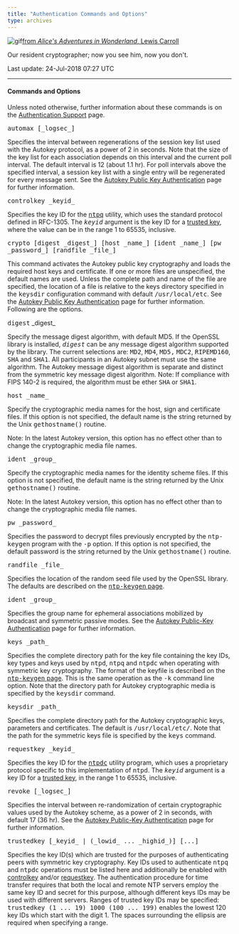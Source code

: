 ```yaml
---
title: "Authentication Commands and Options"
type: archives
---
```


![gif](/archives/pic/alice44.gif)[from _Alice's Adventures in Wonderland_, Lewis Carroll](http://www.eecis.udel.edu/%7emills/pictures.html)

Our resident cryptographer; now you see him, now you don't.

Last update: 24-Jul-2018 07:27 UTC

* * *

#### Commands and Options

Unless noted otherwise, further information about these commands is on the [Authentication Support](/archives/4.2.8-series/authentic) page.

<dt id="automax"><tt>automax [_logsec_]</tt></dt>

Specifies the interval between regenerations of the session key list used with the Autokey protocol, as a power of 2 in seconds. Note that the size of the key list for each association depends on this interval and the current poll interval. The default interval is 12 (about 1.1 hr). For poll intervals above the specified interval, a session key list with a single entry will be regenerated for every message sent. See the [Autokey Public Key Authentication](/archives/4.2.8-series/autokey) page for further information.

<dt id="controlkey"><tt>controlkey _keyid_</tt></dt>

Specifies the key ID for the [<tt>ntpq</tt>](/archives/4.2.8-series/ntpq) utility, which uses the standard protocol defined in RFC-1305. The <tt>_keyid_</tt> argument is the key ID for a [trusted key](/archives/4.2.8-series/authopt/#trustedkey), where the value can be in the range 1 to 65535, inclusive.

<dt id="crypto"><tt>crypto [digest _digest_] [host _name_] [ident _name_] [pw _password_] [randfile _file_]</tt></dt>

This command activates the Autokey public key cryptography and loads the required host keys and certificate. If one or more files are unspecified, the default names are used. Unless the complete path and name of the file are specified, the location of a file is relative to the keys directory specified in the <tt>keysdir</tt> configuration command with default <tt>/usr/local/etc</tt>. See the [Autokey Public Key Authentication](/archives/4.2.8-series/autokey) page for further information. Following are the options.

<dt><tt>digest</tt> _digest_</dt>

Specify the message digest algorithm, with default MD5. If the OpenSSL library is installed, <tt>_digest_</tt> can be any message digest algorithm supported by the library. The current selections are: <tt>MD2</tt>, <tt>MD4</tt>, <tt>MD5,</tt> <tt>MDC2</tt>, <tt>RIPEMD160</tt>, <tt>SHA</tt> and <tt>SHA1</tt>. All participants in an Autokey subnet must use the same algorithm. The Autokey message digest algorithm is separate and distinct from the symmetric key message digest algorithm. Note: If compliance with FIPS 140-2 is required, the algorithm must be ether <tt>SHA</tt> or <tt>SHA1</tt>.

<dt><tt>host _name_</tt></dt>

Specify the cryptographic media names for the host, sign and certificate files. If this option is not specified, the default name is the string returned by the Unix <tt>gethostname()</tt> routine.

<span class="style1">Note: In the latest Autokey version, this option has no effect other than to change the cryptographic media file names.</span>

<dt><tt>ident _group_</tt></dt>

Specify the cryptographic media names for the identity scheme files. If this option is not specified, the default name is the string returned by the Unix <tt>gethostname()</tt> routine.

<span class="style1">Note: In the latest Autokey version, this option has no effect other than to change the cryptographic media file names.</span>

<dt><tt>pw _password_</tt></dt>

Specifies the password to decrypt files previously encrypted by the <tt>ntp-keygen</tt> program with the <tt>-p</tt> option. If this option is not specified, the default password is the string returned by the Unix <tt>gethostname()</tt> routine.

<dt><tt>randfile _file_</tt></dt>

Specifies the location of the random seed file used by the OpenSSL library. The defaults are described on the [<tt>ntp-keygen</tt> page](/archives/4.2.8-series/keygen).

<dt id="ident"><tt>ident _group_</tt></dt>

Specifies the group name for ephemeral associations mobilized by broadcast and symmetric passive modes. See the [Autokey Public-Key Authentication](/archives/4.2.8-series/autokey) page for further information.

<dt id="keys"><tt>keys _path_</tt></dt>

Specifies the complete directory path for the key file containing the key IDs, key types and keys used by <tt>ntpd</tt>, <tt>ntpq</tt> and <tt>ntpdc</tt> when operating with symmetric key cryptography. The format of the keyfile is described on the [<tt>ntp-keygen</tt> page](/archives/4.2.8-series/keygen). This is the same operation as the <tt>-k</tt> command line option. Note that the directory path for Autokey cryptographic media is specified by the <tt>keysdir</tt> command.

<dt id="keysdir"><tt>keysdir _path_</tt></dt>

Specifies the complete directory path for the Autokey cryptographic keys, parameters and certificates. The default is <tt>/usr/local/etc/</tt>. Note that the path for the symmetric keys file is specified by the <tt>keys</tt> command.

<dt id="requestkey"><tt>requestkey _keyid_</tt></dt>

Specifies the key ID for the [<tt>ntpdc</tt>](/archives/4.2.8-series/ntpdc) utility program, which uses a proprietary protocol specific to this implementation of <tt>ntpd</tt>. The <tt>_keyid_</tt> argument is a key ID for a [trusted key](/archives/4.2.8-series/authopt/#trustedkey), in the range 1 to 65535, inclusive.

<dt id="revoke"><tt>revoke [_logsec_]</tt></dt>

Specifies the interval between re-randomization of certain cryptographic values used by the Autokey scheme, as a power of 2 in seconds, with default 17 (36 hr). See the [Autokey Public-Key Authentication](/archives/4.2.8-series/autokey) page for further information.

<dt id="trustedkey"><tt>trustedkey [_keyid_ | (_lowid_ ... _highid_)] [...]</tt></dt>

Specifies the key ID(s) which are trusted for the purposes of authenticating peers with symmetric key cryptography. Key IDs used to authenticate <tt>ntpq</tt> and <tt>ntpdc</tt> operations must be listed here and additionally be enabled with [controlkey](/archives/4.2.8-series/authopt/#controlkey) and/or [requestkey](/archives/4.2.8-series/authopt/#requestkey). The authentication procedure for time transfer requires that both the local and remote NTP servers employ the same key ID and secret for this purpose, although different keys IDs may be used with different servers. Ranges of trusted key IDs may be specified: <tt>trustedkey (1 ... 19) 1000 (100 ... 199)</tt> enables the lowest 120 key IDs which start with the digit 1. The spaces surrounding the ellipsis are required when specifying a range.